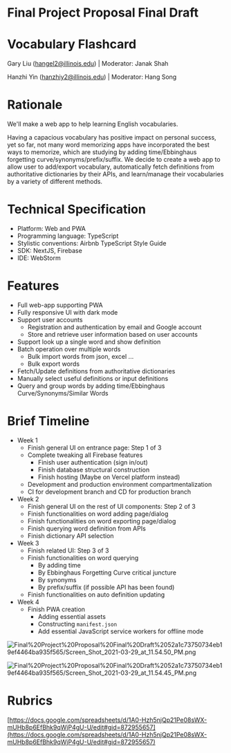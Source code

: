# Final Project Proposal Final Draft

# Vocabulary Flashcard

Gary Liu (hangel2@illinois.edu) | Moderator: Janak Shah

Hanzhi Yin (hanzhiy2@illinois.edu) | Moderator: Hang Song

# Rationale

We'll make a web app to help learning English vocabularies. 

Having a capacious vocabulary has positive impact on personal success, yet so far, not many word memorizing apps have incorporated the best ways to memorize, which are studying by adding time/Ebbinghaus forgetting curve/synonyms/prefix/suffix. We decide to create a web app to allow user to add/export vocabulary, automatically fetch definitions from authoritative dictionaries by their APIs, and learn/manage their vocabularies by a variety of different methods. 

# Technical Specification

- Platform: Web and PWA
- Programming language: TypeScript
- Stylistic conventions: Airbnb TypeScript Style Guide
- SDK: NextJS, Firebase
- IDE: WebStorm

# Features

- Full web-app supporting PWA
- Fully responsive UI with dark mode
- Support user accounts
    - Registration and authentication by email and Google account
    - Store and retrieve user information based on user accounts
- Support look up a single word and show definition
- Batch operation over multiple words
    - Bulk import words from json, excel ...
    - Bulk export words
- Fetch/Update definitions from authoritative dictionaries
- Manually select useful definitions or input definitions
- Query and group words by adding time/Ebbinghaus Curve/Synonyms/Similar Words

# Brief Timeline

- Week 1
    - Finish general UI on entrance page: Step 1 of 3
    - Complete tweaking all Firebase features
        - Finish user authentication (sign in/out)
        - Finish database structural construction
        - Finish hosting (Maybe on Vercel platform instead)
    - Development and production environment compartmentalization
    - CI for development branch and CD for production branch
- Week 2
    - Finish general UI on the rest of UI components: Step 2 of 3
    - Finish functionalities on word adding page/dialog
    - Finish functionalities on word exporting page/dialog
    - Finish querying word definition from APIs
    - Finish dictionary API selection
- Week 3
    - Finish related UI: Step 3 of 3
    - Finish functionalities on word querying
        - By adding time
        - By Ebbinghaus Forgetting Curve critical juncture
        - By synonyms
        - By prefix/suffix (if possible API has been found)
    - Finish functionalities on auto definition updating
- Week 4
    - Finish PWA creation
        - Adding essential assets
        - Constructing `manifest.json`
        - Add essential JavaScript service workers for offline mode

![Final%20Project%20Proposal%20Final%20Draft%2052a1c73750734eb19ef4464ba935f565/Screen_Shot_2021-03-29_at_11.54.50_PM.png](Final%20Project%20Proposal%20Final%20Draft%2052a1c73750734eb19ef4464ba935f565/Screen_Shot_2021-03-29_at_11.54.50_PM.png)

![Final%20Project%20Proposal%20Final%20Draft%2052a1c73750734eb19ef4464ba935f565/Screen_Shot_2021-03-29_at_11.54.45_PM.png](Final%20Project%20Proposal%20Final%20Draft%2052a1c73750734eb19ef4464ba935f565/Screen_Shot_2021-03-29_at_11.54.45_PM.png)

# Rubrics

[https://docs.google.com/spreadsheets/d/1A0-Hzh5njQp21Pe08sWX-mUHb8p6EfBhk9qWjP4gU-U/edit#gid=872955657](https://docs.google.com/spreadsheets/d/1A0-Hzh5njQp21Pe08sWX-mUHb8p6EfBhk9qWjP4gU-U/edit#gid=872955657)